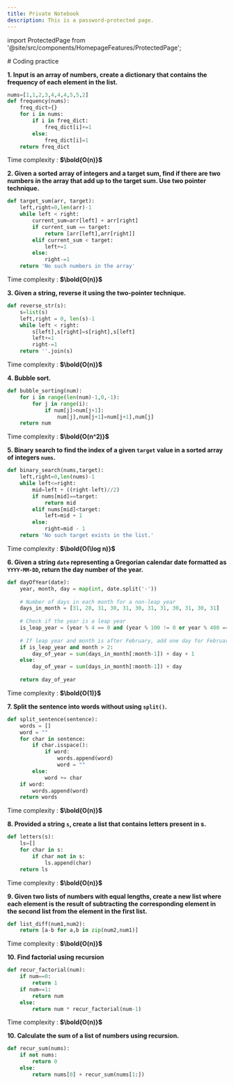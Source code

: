 ```yaml
---
title: Private Notebook
description: This is a password-protected page.
---
```


import ProtectedPage from '@site/src/components/HomepageFeatures/ProtectedPage';

<ProtectedPage>
# Coding practice

**1. Input is an array of numbers, create a dictionary that contains the frequency of each element in the list.**
```python
nums=[1,1,2,3,4,4,4,5,5,2]
def frequency(nums):
    freq_dict={}
    for i in nums:
        if i in freq_dict:
            freq_dict[i]+=1
        else:
            freq_dict[i]=1
    return freq_dict
```
Time complexity : **$\bold{O(n)}$**

**2. Given a sorted array of integers and a target sum, find if there are two numbers in the array that add up to the target sum. Use two pointer technique.**
```python
def target_sum(arr, target):
    left,right=0,len(arr)-1
    while left < right:
        current_sum=arr[left] + arr[right]
        if current_sum == target:
            return [arr[left],arr[right]]
        elif current_sum < target:
            left+=1
        else:
            right-=1
    return 'No such numbers in the array'
```
Time complexity : **$\bold{O(n)}$**

**3. Given a string, reverse it using the two-pointer technique.**
```python
def reverse_str(s):
    s=list(s)
    left,right = 0, len(s)-1
    while left < right:
        s[left],s[right]=s[right],s[left]
        left+=1
        right-=1
    return ''.join(s)  
```
Time complexity : **$\bold{O(n)}$**

**4. Bubble sort.**
```python
def bubble_sorting(num):
    for i in range(len(num)-1,0,-1):
        for j in range(i):
            if num[j]>num[j+1]:
                num[j],num[j+1]=num[j+1],num[j]
    return num
```
Time complexity : **$\bold{O(n^2)}$**

**5. Binary search to find the index of a given `target` value in a sorted array of integers `nums`.**
```python
def binary_search(nums,target):
    left,right=0,len(nums)-1
    while left<=right:
        mid=left + ((right-left)//2)
        if nums[mid]==target:
            return mid
        elif nums[mid]<target:
            left=mid + 1
        else:
            right=mid - 1
    return 'No such target exists in the list.'
```
Time complexity : **$\bold{O(\log n)}$**

**6. Given a string `date` representing a Gregorian calendar date formatted as `YYYY-MM-DD`, return the day number of the year.**
```python
def dayOfYear(date):
    year, month, day = map(int, date.split('-'))
    
    # Number of days in each month for a non-leap year
    days_in_month = [31, 28, 31, 30, 31, 30, 31, 31, 30, 31, 30, 31]
    
    # Check if the year is a leap year
    is_leap_year = (year % 4 == 0 and (year % 100 != 0 or year % 400 == 0))
    
    # If leap year and month is after February, add one day for February 29
    if is_leap_year and month > 2:
        day_of_year = sum(days_in_month[:month-1]) + day + 1
    else:
        day_of_year = sum(days_in_month[:month-1]) + day
    
    return day_of_year
```
Time complexity : **$\bold{O(1)}$**

**7. Split the sentence into words without using `split()`.**
```python
def split_sentence(sentence):
    words = []
    word = ""
    for char in sentence:
        if char.isspace():
            if word:
                words.append(word)
                word = ""
        else:
            word += char
    if word:
        words.append(word)
    return words
```
Time complexity : **$\bold{O(n)}$**

**8. Provided a string `s`, create a list that contains letters present in s.**
```python
def letters(s):
    ls=[]
    for char in s:
        if char not in s:
            ls.append(char)
    return ls            
```
Time complexity : **$\bold{O(n)}$**

**9. Given two lists of numbers with equal lengths, create a new list where each element is the result of subtracting the corresponding element in the second list from the element in the first list.**
```python
def list_diff(num1,num2):
    return [a-b for a,b in zip(num2,num1)]            
```
Time complexity : **$\bold{O(n)}$**

**10. Find factorial using recursion**
```python
def recur_factorial(num):
    if num==0:
        return 1
    if num==1:
        return num
    else:
        return num * recur_factorial(num-1)
```
Time complexity : **$\bold{O(n)}$**

**10. Calculate the sum of a list of numbers using recursion.**
```python
def recur_sum(nums):
    if not nums:
        return 0
    else:
        return nums[0] + recur_sum(nums[1:])
```
</ProtectedPage>

